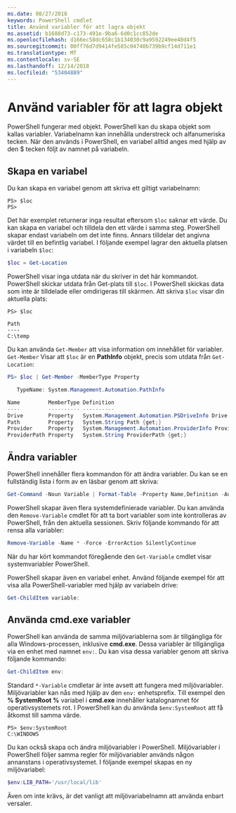 ```yaml
---
ms.date: 08/27/2018
keywords: PowerShell cmdlet
title: Använd variabler för att lagra objekt
ms.assetid: b1688d73-c173-491e-9ba6-6d0c1cc852de
ms.openlocfilehash: d166ec58dc658c1b134030c9a9592249ee40d4f5
ms.sourcegitcommit: 00ff76d7d9414fe585c04740b739b9cf14d711e1
ms.translationtype: MT
ms.contentlocale: sv-SE
ms.lasthandoff: 12/14/2018
ms.locfileid: "53404889"
---
```

# <a name="using-variables-to-store-objects"></a>Använd variabler för att lagra objekt

PowerShell fungerar med objekt. PowerShell kan du skapa objekt som kallas variabler.
Variabelnamn kan innehålla understreck och alfanumeriska tecken. När den används i PowerShell, en variabel alltid anges med hjälp av den \$ tecken följt av namnet på variabeln.

## <a name="creating-a-variable"></a>Skapa en variabel

Du kan skapa en variabel genom att skriva ett giltigt variabelnamn:

```
PS> $loc
PS>
```

Det här exemplet returnerar inga resultat eftersom `$loc` saknar ett värde. Du kan skapa en variabel och tilldela den ett värde i samma steg. PowerShell skapar endast variabeln om det inte finns.
Annars tilldelar det angivna värdet till en befintlig variabel. I följande exempel lagrar den aktuella platsen i variabeln `$loc`:

```powershell
$loc = Get-Location
```

PowerShell visar inga utdata när du skriver in det här kommandot. PowerShell skickar utdata från Get-plats till `$loc`. I PowerShell skickas data som inte är tilldelade eller omdirigeras till skärmen. Att skriva `$loc` visar din aktuella plats:

```
PS> $loc

Path
----
C:\temp
```

Du kan använda `Get-Member` att visa information om innehållet för variabler. `Get-Member` Visar att `$loc` är en **PathInfo** objekt, precis som utdata från `Get-Location`:

```powershell
PS> $loc | Get-Member -MemberType Property

   TypeName: System.Management.Automation.PathInfo

Name         MemberType Definition
----         ---------- ----------
Drive        Property   System.Management.Automation.PSDriveInfo Drive {get;}
Path         Property   System.String Path {get;}
Provider     Property   System.Management.Automation.ProviderInfo Provider {...
ProviderPath Property   System.String ProviderPath {get;}
```

## <a name="manipulating-variables"></a>Ändra variabler

PowerShell innehåller flera kommandon för att ändra variabler. Du kan se en fullständig lista i form av en läsbar genom att skriva:

```powershell
Get-Command -Noun Variable | Format-Table -Property Name,Definition -AutoSize -Wrap
```

PowerShell skapar även flera systemdefinierade variabler. Du kan använda den `Remove-Variable` cmdlet för att ta bort variabler som inte kontrolleras av PowerShell, från den aktuella sessionen. Skriv följande kommando för att rensa alla variabler:

```powershell
Remove-Variable -Name * -Force -ErrorAction SilentlyContinue
```

När du har kört kommandot föregående den `Get-Variable` cmdlet visar systemvariabler PowerShell.

PowerShell skapar även en variabel enhet. Använd följande exempel för att visa alla PowerShell-variabler med hjälp av variabeln drive:

```powershell
Get-ChildItem variable:
```

## <a name="using-cmdexe-variables"></a>Använda cmd.exe variabler

PowerShell kan använda de samma miljövariablerna som är tillgängliga för alla Windows-processen, inklusive **cmd.exe**. Dessa variabler är tillgängliga via en enhet med namnet `env:`. Du kan visa dessa variabler genom att skriva följande kommando:

```powershell
Get-ChildItem env:
```

Standard `*-Variable` cmdletar är inte avsett att fungera med miljövariabler. Miljövariabler kan nås med hjälp av den `env:` enhetsprefix. Till exempel den **% SystemRoot %** variabel i **cmd.exe** innehåller katalognamnet för operativsystemets rot. I PowerShell kan du använda `$env:SystemRoot` att få åtkomst till samma värde.

```
PS> $env:SystemRoot
C:\WINDOWS
```

Du kan också skapa och ändra miljövariabler i PowerShell. Miljövariabler i PowerShell följer samma regler för miljövariabler används någon annanstans i operativsystemet. I följande exempel skapas en ny miljövariabel:

```powershell
$env:LIB_PATH='/usr/local/lib'
```

Även om inte krävs, är det vanligt att miljövariabelnamn att använda enbart versaler.

